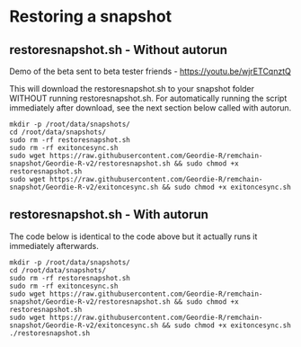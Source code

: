 # Restoring a snapshot
## restoresnapshot.sh - Without autorun

Demo of the beta sent to beta tester friends - https://youtu.be/wjrETCqnztQ

This will download the restoresnapshot.sh to your snapshot folder WITHOUT running restoresnapshot.sh.  For automatically running the script immediately after download, see the next section below called with autorun.

```
mkdir -p /root/data/snapshots/
cd /root/data/snapshots/
sudo rm -rf restoresnapshot.sh
sudo rm -rf exitoncesync.sh 
sudo wget https://raw.githubusercontent.com/Geordie-R/remchain-snapshot/Geordie-R-v2/restoresnapshot.sh && sudo chmod +x restoresnapshot.sh
sudo wget https://raw.githubusercontent.com/Geordie-R/remchain-snapshot/Geordie-R-v2/exitoncesync.sh && sudo chmod +x exitoncesync.sh
```
## restoresnapshot.sh - With autorun
The code below is identical to the code above but it actually runs it immediately afterwards.

```
mkdir -p /root/data/snapshots/
cd /root/data/snapshots/
sudo rm -rf restoresnapshot.sh
sudo rm -rf exitoncesync.sh
sudo wget https://raw.githubusercontent.com/Geordie-R/remchain-snapshot/Geordie-R-v2/restoresnapshot.sh && sudo chmod +x restoresnapshot.sh
sudo wget https://raw.githubusercontent.com/Geordie-R/remchain-snapshot/Geordie-R-v2/exitoncesync.sh && sudo chmod +x exitoncesync.sh
./restoresnapshot.sh

```
